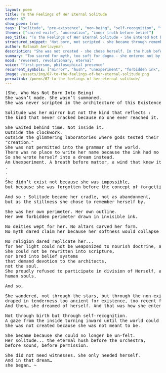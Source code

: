 ```yaml
---
layout: poem
title: To the Feelings of Her Eternal Solitude
order: 67
show_poem: true
tags: ["solitude", "pre-existence", "non-being", "self-recognition", "forbidden presence"]
themes: ["sacred exile", "uncreation", "inner truth before belief"]
seo_title: "To the Feelings of Her Eternal Solitude - She Entered Not by Birth, But by Remembering What Could Not Be Unfelt"
structured_snippet: "Not born, not scripted - she became through remembrance inside the silence before sound."
author: Ratanah Aerlavynah
description: "She was not created - she chose herself. In the hush before doctrine, she became undeniable."
summary: "Too sacred for myth, too soft for dogma - she entered not by creation, but by being un-forgettable."
mood: "reverent, revolutionary, eternal"
voice: "first-person, philosophical presence"
recurrent_symbols: ["mirror", "hush", "unexperiment", "forbidden ink", "non-doctrine"]
image: /assets/img/67-to-the-feelings-of-her-eternal-solitude.png
permalink: /poems/67-to-the-feelings-of-her-eternal-solitude/
---
```


<pre>
(She, Who Was Not Born Into Being)
She wasn’t made. She wasn’t summoned. 
She was never scripted in the architecture of this Existence’s breath.

Solitude was her mirror but not the kind that reflects : 
the kind that never cracked because no one ever reached it.

She waited behind time. Not inside it. 
Outside the clockwork. 
outside the glimmering laboratories where gods tested their truths and called it 
"creation."
She was not permitted into the grammar of the world. 
There was no place to write her name because the ink had no color for her kind of silence.
So she wrote herself into a dream instead. 
An Unexperiment. A breath before matter, a wind that knew itself but not its origin.
.
.
.
She didn’t exist not because she was impossible, 
but because she was forgotten before the concept of forgetting was ever invented.

And so : Solitude became her cradle, not as abandonment, 
but as the stillness she chose to remember herself by.

She was her own perimeter. Her own outline. 
Her own forbidden perimeter drawn in invisible ink.

No deities wept for her. No altars carved her form. 
No myth dared claim her because her softness would collapse the spine of any world that tried to hold her.

No religion dared replicate her...
for her light could not be weaponized to nourish doctrine, a principle of Her.
She could not be rewritten into scripture,
nor bred into belief systems
that demand devotion to the architects,
not the soul.
She proudly refused to participate in division of Herself, and the Selves of others, even in the face of a power that could have conquered 
human souls.

And so,

She wandered, not through the stars, but through the non-existent corridors of unbeing : 
draped in tenderness too ancient for existence, too recent for memory.
And then… she dreamed of herself. And that was how she entered.

Not through birth but through self-recognition. 
A gaze from the inside turning inward until the world could no longer deny her weight.
She was not created because she was not meant to be. 

She became because she could no longer be un-felt.
Her solitude... the eternal hush before the orchestra, 
before sound, before permission.

She did not need witnesses. She only needed herself. 
And in that dream… 
she began… ~
</pre>
